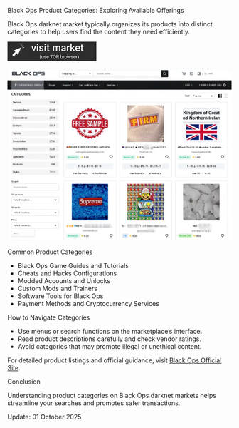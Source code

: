 Black Ops Product Categories: Exploring Available Offerings

Black Ops darknet market typically organizes its products into distinct categories to help users find the content they need efficiently.

 
[<img src="/third-party/statusbar.webp" width="200">](http://blackopsaax7ieeljectvi3vn3a5m2wfssylcdqaswrvlbeptwzv5oid.onion)

<a href="http://blackopsaax7ieeljectvi3vn3a5m2wfssylcdqaswrvlbeptwzv5oid.onion"><img src="/third-party/left.webp" alt="Verified blackops dark web" style="max-width: 100%;"></a>
 

Common Product Categories

- Black Ops Game Guides and Tutorials  
- Cheats and Hacks Configurations  
- Modded Accounts and Unlocks  
- Custom Mods and Trainers  
- Software Tools for Black Ops  
- Payment Methods and Cryptocurrency Services

How to Navigate Categories

- Use menus or search functions on the marketplace’s interface.  
- Read product descriptions carefully and check vendor ratings.  
- Avoid categories that may promote illegal or unethical content.

For detailed product listings and official guidance, visit [Black Ops Official Site](http://blackopsaax7ieeljectvi3vn3a5m2wfssylcdqaswrvlbeptwzv5oid.onion).

Conclusion

Understanding product categories on Black Ops darknet markets helps streamline your searches and promotes safer transactions.



Update:  01 October 2025